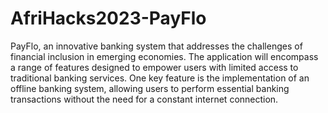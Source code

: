 # AfriHacks2023-PayFlo
PayFlo, an innovative banking system that addresses the challenges of financial inclusion in emerging economies. The application will encompass a range of features designed to empower users with limited access to traditional banking services. One key feature is the implementation of an offline banking system, allowing users to perform essential banking transactions without the need for a constant internet connection.
